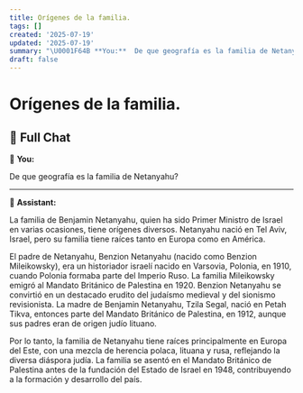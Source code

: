 ```yaml
---
title: Orígenes de la familia.
tags: []
created: '2025-07-19'
updated: '2025-07-19'
summary: "\U0001F64B **You:**  De que geografía es la familia de Netanyahu?"
draft: false
---
```


# Orígenes de la familia.

## 🧠 Full Chat

🙋 **You:**

De que geografía es la familia de Netanyahu?

---

🤖 **Assistant:**

La familia de Benjamin Netanyahu, quien ha sido Primer Ministro de Israel en varias ocasiones, tiene orígenes diversos. Netanyahu nació en Tel Aviv, Israel, pero su familia tiene raíces tanto en Europa como en América.

El padre de Netanyahu, Benzion Netanyahu (nacido como Benzion Mileikowsky), era un historiador israelí nacido en Varsovia, Polonia, en 1910, cuando Polonia formaba parte del Imperio Ruso. La familia Mileikowsky emigró al Mandato Británico de Palestina en 1920. Benzion Netanyahu se convirtió en un destacado erudito del judaísmo medieval y del sionismo revisionista. La madre de Benjamin Netanyahu, Tzila Segal, nació en Petah Tikva, entonces parte del Mandato Británico de Palestina, en 1912, aunque sus padres eran de origen judío lituano.

Por lo tanto, la familia de Netanyahu tiene raíces principalmente en Europa del Este, con una mezcla de herencia polaca, lituana y rusa, reflejando la diversa diáspora judía. La familia se asentó en el Mandato Británico de Palestina antes de la fundación del Estado de Israel en 1948, contribuyendo a la formación y desarrollo del país.